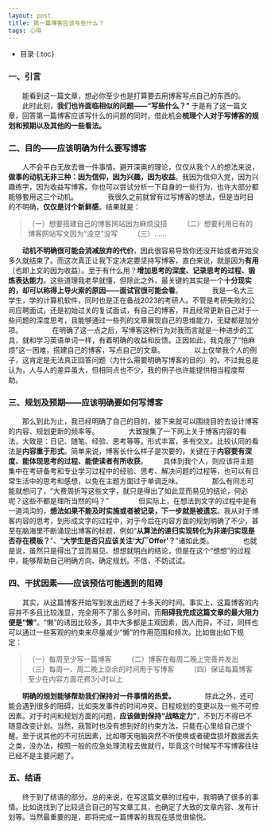 ```yaml
---
layout: post
title: 第一篇博客应该写些什么？
tags: 心得
---
```


* 目录
{:toc}

### 一、引言
&emsp;&emsp;能看到这一篇文章，想必你至少也是打算要去用博客写点自己的东西的。&emsp;&emsp;
&emsp;&emsp;此时此刻，**我们也许面临相似的问题——“写些什么？”** 于是有了这一篇文章，回答第一篇博客应该写什么的问题的同时，借此机会**梳理个人对于写博客的规划和预期以及其他的一些看法。**&emsp;&emsp;

### 二、目的——应该明确为什么要写博客
&emsp;&emsp;人不会平白无故去做一件事情。避开深奥的理论，仅仅从我个人的想法来说，**做事的动机无非三种：因为信仰，因为兴趣，因为收益**。我因为信仰入党，因为兴趣练字，因为收益写博客。你也可以尝试分析一下自身的一些行为，也许大部分都能够套用这三个动机。&emsp;&emsp;
&emsp;&emsp;我很久之前就曾有过写博客的想法，但是当时目的不明确，**仅仅是讨个新鲜感**。结果就是：&emsp;&emsp;
> （一）想要搭建自己的博客网站因为麻烦没搭&emsp;&emsp;
> （二）想要利用已有的博客网站写文因为“没空”没写&emsp;&emsp;
> （三）……&emsp;&emsp;

&emsp;&emsp;**动机不明确很可能会消减放弃的代价**，因此很容易导致你还没开始或者开始没多久就结束了。而这次真正让我下定决定要坚持写博客，直白来说，就是因为**有用**（也即上文的因为收益）。至于有什么用？**增加思考的深度、记录思考的过程、锻炼表达能力**。这些道理我老早就懂，但除此之外，最关键的其实是一个**十分现实的，却可以称得上导火索的原因——面试官很可能会看**。&emsp;&emsp;
&emsp;&emsp;我是一名大三学生，学的计算机软件，同时也是正在备战2023的考研人。不管是考研失败的公司应聘面试，还是初始过关的复试面试，有自己的博客，并且经常更新自己对于一些问题的深度思考，且能够通过一些列的文章展现自己的思维能力，无疑都是加分项。&emsp;&emsp;
&emsp;&emsp;在明确了这一点之后，写博客这种行为对我而言就是一种进步的工具，就和学习英语单词一样，有着明确的收益和反馈。正因如此，我克服了“怕麻烦”这一困难，搭建自己的博客，写点自己的文章。&emsp;&emsp;
&emsp;&emsp;以上仅举我个人的例子，这肯定是无法真正回答问题（为什么需要明确写博客的目的）的。不过我总是认为，人与人的差异虽大，但相同点也不少，我的例子也许能提供相当程度帮助。&emsp;&emsp;

### 三、规划及预期——应该明确要如何写博客
&emsp;&emsp;那么到此为止，我已经明确了自己的目的，接下来就可以围绕目的去设计博客的内容、规划更新的频率等。&emsp;&emsp;
&emsp;&emsp;大致搜集了一下网上关于博客内容的看法，大致是：日记、随笔、经验、思考等等。形式丰富，多有交叉。比较认同的看法是**内容重于形式**。简单来说，博客长什么样子是次要的，关键在于**内容要有深度、能体现思考的过程、能使读者有所收获**。
&emsp;&emsp;具体到我个人，则应该将主题集中在考研备考和专业学习过程中的经验、思考、解决问题的过程等，也可以有日常生活中的思考和感想，以免在主题方面过于单调乏味。&emsp;&emsp;
&emsp;&emsp;那么有同志可能就想问了，“大费周折写这些文字，就只是得出了如此显而易见的结论，何必呢？这些不都是理所当然的吗？”&emsp;&emsp;
&emsp;&emsp;但实际上，在想法到文字的过程中是有一道鸿沟的，**想法如果不能及时实施或者被记录，下一步就是被遗忘**。我从对于博客内容的思考，到形成文字的过程中，对于今后在内容方面的规划明确了不少，甚至在脑海里不断涌现出博客的标题，例如“**从算法的递归实现转化为非递归实现是否存在模板？**”、“**大学生是否只应该关注‘大厂Offer’？**”诸如此类。&emsp;&emsp;
&emsp;&emsp;也就是说，虽然只是得出了显而易见、想想就明白的结论，但是在这个“想想”的过程中，能够帮助自己明确方向、确定规划。不信，不妨试试。&emsp;&emsp;
### 四、干扰因素——应该预估可能遇到的阻碍
&emsp;&emsp;其实，从这篇博客开始写到发出历经了十多天的时间。事实上，这篇博客的内容并不多且比较浅显，完全用不了那么多时间。而**阻碍我完成这篇文章的最大阻力便是“懒”**。“懒”的诱因比较多，其中大多都是主观因素，因人而异。不过，同样也可以通过一些客观的约束来尽量减少“懒”的作用范围和频次。比如做出如下规定：&emsp;&emsp;
> （一）每周至少写一篇博客&emsp;&emsp;
> （二）博客在每周二晚上完善并发出&emsp;&emsp;
> （三）每周一、周二晚上空余的时间用于写博客&emsp;&emsp;
> （四）保证每篇博客至少在内容方面花费3小时以上&emsp;&emsp;

&emsp;&emsp;**明确的规划能够帮助我们保持对一件事情的热爱。**&emsp;&emsp;
&emsp;&emsp;除此之外，还可能会遇到很多的阻碍，比如突发事件的时间冲突、日程规划的变更以及一些不可控因素。对于时间和规划方面的问题，**应该做到保持“战略定力”**，不到万不得已不随意改变计划。当然，我暂时也没有想到好的约束方法，只能在心里给自己提个醒。至于说其他的不可抗因素，比如哪天电脑突然不听使唤或者硬盘损坏数据丢失之类，没办法，按照一般的应急处理流程去做就行，毕竟这个时候写不写博客往往已经不是主要问题了。&emsp;&emsp;
### 五、结语
&emsp;&emsp;终于到了结语的部分。总的来说，在写这篇文章的过程中，我明确了很多的事情。比如说找到了比较适合自己的写文章工具，也确定了大致的文章内容、发布计划等。当然最重要的是，即将完成一篇博客的我现在感觉很愉悦。&emsp;&emsp;
